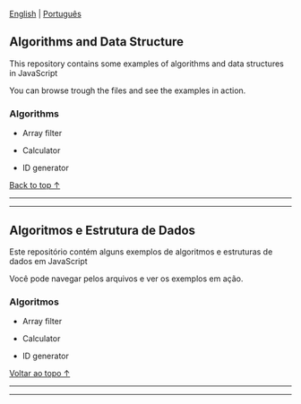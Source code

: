 <div id='top'></div>

[English](#en) | [Português](#pt)

<div id='en'></div>

## Algorithms and Data Structure

This repository contains some examples of algorithms and data structures in JavaScript

You can browse trough the files and see the examples in action.

### Algorithms

- Array filter

- Calculator

- ID generator



[Back to top ↑](#top)

---
---

<div id='pt'></div>

## Algoritmos e Estrutura de Dados

Este repositório contém alguns exemplos de algoritmos e estruturas de dados em JavaScript

Você pode navegar pelos arquivos e ver os exemplos em ação.

### Algoritmos

- Array filter

- Calculator

- ID generator


[Voltar ao topo ↑](#top)

 ---
 ---
